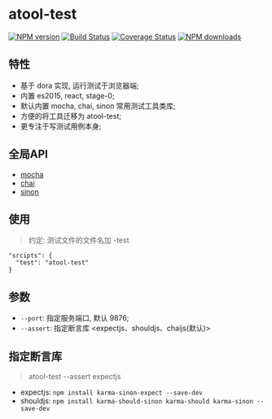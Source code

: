 # atool-test

[![NPM version](https://img.shields.io/npm/v/atool-test.svg?style=flat)](https://npmjs.org/package/atool-test)
[![Build Status](https://img.shields.io/travis/ant-tool/atool-test.svg?style=flat)](https://travis-ci.org/ant-tool/atool-test)
[![Coverage Status](https://img.shields.io/coveralls/ant-tool/atool-test.svg?style=flat)](https://coveralls.io/r/ant-tool/atool-test)
[![NPM downloads](http://img.shields.io/npm/dm/atool-test.svg?style=flat)](https://npmjs.org/package/atool-test)

## 特性

- 基于 dora 实现, 运行测试于浏览器端;
- 内置 es2015, react, stage-0;
- 默认内置 mocha, chai, sinon 常用测试工具类库;
- 方便的将工具迁移为 atool-test;
- 更专注于写测试用例本身;

## 全局API

- [mocha](http://mochajs.org/)
- [chai](http://chaijs.com/api)
- [sinon](http://sinonjs.org/)

## 使用

> 约定: 测试文件的文件名加 -test

```
"srcipts": {
  "test": "atool-test"
}

```

##  参数

- `--port`: 指定服务端口, 默认 9876;
- `--assert`: 指定断言库 <expectjs、shouldjs、chaijs(默认)>

## 指定断言库

>  atool-test --assert expectjs

- expectjs: `npm install karma-sinon-expect --save-dev`
- shouldjs: `npm install karma-should-sinon karma-should karma-sinon --save-dev`

